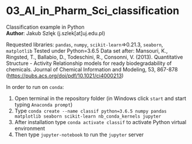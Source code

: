 # 03_AI_in_Pharm_Sci_classification
Classification example in Python  
__Author__: Jakub Szlęk (j.szlek[at]uj.edu.pl)  

Requested libraries:
`pandas`, `numpy`, `scikit-learn`=>0.21.3, `seaborn`, `matplotlib`
Tested under Python=3.6.5
Data set after:
Mansouri, K., Ringsted, T., Ballabio, D., Todeschini, R., Consonni, V. (2013). Quantitative Structure - Activity Relationship models for ready biodegradability of chemicals. Journal of Chemical Information and Modeling, 53, 867-878 (https://pubs.acs.org/doi/pdf/10.1021/ci4000213)

In order to run on `conda`:
 1) Open terminal in the repository folder (in Windows click `start` and start typing `Anaconda prompt`)
 2) Type `conda create --name classif python=3.6.5 numpy pandas matplotlib seaborn scikit-learn nb_conda_kernels jupyter`
 3) After installation type `conda activate classif` to activate Python virtual environment
 4) Then type `jupyter-notebook` to run the `jupyter` server
